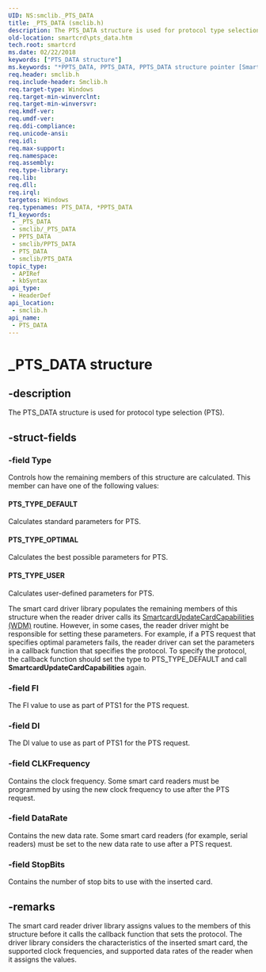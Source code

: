 ```yaml
---
UID: NS:smclib._PTS_DATA
title: _PTS_DATA (smclib.h)
description: The PTS_DATA structure is used for protocol type selection (PTS).
old-location: smartcrd\pts_data.htm
tech.root: smartcrd
ms.date: 02/22/2018
keywords: ["PTS_DATA structure"]
ms.keywords: "*PPTS_DATA, PPTS_DATA, PPTS_DATA structure pointer [Smart Card Reader Devices], PTS_DATA, PTS_DATA structure [Smart Card Reader Devices], _PTS_DATA, scstruct_8540d432-b29a-4227-a305-da7aba23a26d.xml, smartcrd.pts_data, smclib/PPTS_DATA, smclib/PTS_DATA"
req.header: smclib.h
req.include-header: Smclib.h
req.target-type: Windows
req.target-min-winverclnt: 
req.target-min-winversvr: 
req.kmdf-ver: 
req.umdf-ver: 
req.ddi-compliance: 
req.unicode-ansi: 
req.idl: 
req.max-support: 
req.namespace: 
req.assembly: 
req.type-library: 
req.lib: 
req.dll: 
req.irql: 
targetos: Windows
req.typenames: PTS_DATA, *PPTS_DATA
f1_keywords:
 - _PTS_DATA
 - smclib/_PTS_DATA
 - PPTS_DATA
 - smclib/PPTS_DATA
 - PTS_DATA
 - smclib/PTS_DATA
topic_type:
 - APIRef
 - kbSyntax
api_type:
 - HeaderDef
api_location:
 - smclib.h
api_name:
 - PTS_DATA
---
```


# _PTS_DATA structure


## -description

The PTS_DATA structure is used for protocol type selection (PTS).

## -struct-fields

### -field Type

Controls how the remaining members of this structure are calculated. This member can have one of the following values:





#### PTS_TYPE_DEFAULT

Calculates standard parameters for PTS.



#### PTS_TYPE_OPTIMAL

Calculates the best possible parameters for PTS.



#### PTS_TYPE_USER

Calculates user-defined parameters for PTS.

The smart card driver library populates the remaining members of this structure when the reader driver calls its <a href="/previous-versions/ff548972(v=vs.85)">SmartcardUpdateCardCapabilities (WDM)</a> routine. However, in some cases, the reader driver might be responsible for setting these parameters. For example, if a PTS request that specifies optimal parameters fails, the reader driver can set the parameters in a callback function that specifies the protocol. To specify the protocol, the callback function should set the type to PTS_TYPE_DEFAULT and call <b>SmartcardUpdateCardCapabilities</b> again.

### -field Fl

The Fl value to use as part of PTS1 for the PTS request.

### -field Dl

The Dl value to use as part of PTS1 for the PTS request.

### -field CLKFrequency

Contains the clock frequency. Some smart card readers must be programmed by using the new clock frequency to use after the PTS request.

### -field DataRate

Contains the new data rate. Some smart card readers (for example, serial readers) must be set to the new data rate to use after a PTS request.

### -field StopBits

Contains the number of stop bits to use with the inserted card.

## -remarks

The smart card reader driver library assigns values to the members of this structure before it calls the callback function that sets the protocol. The driver library considers the characteristics of the inserted smart card, the supported clock frequencies, and supported data rates of the reader when it assigns the values.
